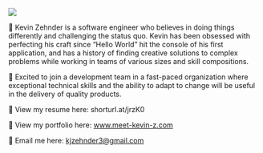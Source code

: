 ![](https://komarev.com/ghpvc/?username=k-zehnder)

🚩 Kevin Zehnder is a software engineer who believes in doing things differently and challenging the status quo. Kevin has been obsessed with perfecting his craft since “Hello World” hit the console of his first application, and has a history of finding creative solutions to complex problems while working in teams of various sizes and skill compositions.

💼 Excited to join a development team in a fast-paced organization where exceptional technical skills and the ability to adapt to change will be useful in the delivery of quality products.

📶 View my resume here: shorturl.at/jrzK0

👀 View my portfolio here: www.meet-kevin-z.com

📝 Email me here: kjzehnder3@gmail.com



